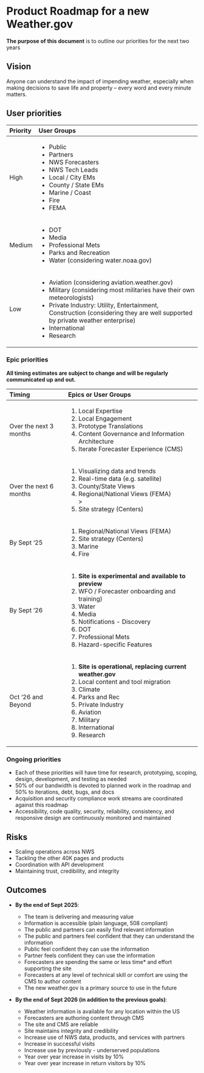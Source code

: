 # Product Roadmap for a new Weather.gov
**The purpose of this document** is to outline our priorities for the next two years

## Vision
Anyone can understand the impact of impending weather, especially when making decisions to save life and property – every word and every minute matters.

## User priorities
| Priority | User Groups |
| :----------- | :-------------|
| High | <ul><li>Public</li><li>Partners</li><li>NWS Forecasters</li><li>NWS Tech Leads</li><li>Local / City EMs</li><li>County / State EMs</li><li>Marine / Coast</li><li>Fire</li><li>FEMA</li></ul> |
| Medium | <ul><li>DOT</li><li>Media</li><li>Professional Mets</li><li>Parks and Recreation</li><li>Water (considering water.noaa.gov)</li></ul> |
| Low | <ul><li>Aviation (considering aviation.weather.gov)</li><li>Military (considering most militaries have their own meteorologists)</li><li>Private Industry: Utility, Entertainment, Construction (considering they are well supported by private weather enterprise)</li><li>International</li><li>Research</li></ul> |


### Epic priorities
**All timing estimates are subject to change and will be regularly communicated up and out.**

| Timing | Epics or User Groups|
| :----------- | :-------------|
| Over the next 3 months | <ol><li>Local Expertise</li><li>Local Engagement</li><li>Prototype Translations</li><li>Content Governance and Information Architecture</li><li>Iterate Forecaster Experience (CMS)</li></ol> |
| Over the next 6 months | <ol><li>Visualizing data and trends</li><li>Real-time data (e.g. satellite)</li><li>County/State Views</li><li>Regional/National Views (FEMA)</li>><li>Site strategy (Centers)</li></ol> |
| By Sept ‘25 | <ol><li>Regional/National Views (FEMA)</li><li>Site strategy (Centers)</li><li>Marine</li><li>Fire</li></ol> |
| By Sept ‘26 | <ol><li>**Site is experimental and available to preview**</li><li>WFO / Forecaster onboarding and training)</li><li>Water</li><li>Media</li><li>Notifications - Discovery</li><li>DOT</li><li>Professional Mets</li><li>Hazard-specific Features</li></ol> |
| Oct ‘26 and Beyond | <ol><li>**Site is operational, replacing current weather.gov**</li><li>Local content and tool migration</li><li>Climate</li><li>Parks and Rec</li><li>Private Industry</li><li>Aviation</li><li>Military</li><li>International</li><li>Research</li></ol> |

### Ongoing priorities

- Each of these priorities will have time for research, prototyping, scoping, design, development, and testing as needed
- 50% of our bandwidth is devoted to planned work in the roadmap and 50% to iterations, debt, bugs, and docs
- Acquisition and security compliance work streams are coordinated against this roadmap
- Accessibility, code quality, security, reliability, consistency, and responsive design are continuously monitored and maintained


## Risks

- Scaling operations across NWS
- Tackling the other 40K pages and products
- Coordination with API development
- Maintaining trust, credibility, and integrity

## Outcomes
- **By the end of Sept 2025**:
  - The team is delivering and measuring value
  - Information is accessible (plain language, 508 compliant)
  - The public and partners can easily find relevant information
  - The public and partners feel confident that they can understand the information
  - Public feel confident they can use the information
  - Partner feels confident they can use the information
  - Forecasters are spending the same or less time* and effort supporting the site
  - Forecasters at any level of technical skill or comfort are using the CMS to author content
  - The new weather.gov is a primary source to use in the future
 
- **By the end of Sept 2026 (in addition to the previous goals)**:
  - Weather information is available for any location within the US
  - Forecasters are authoring content through CMS
  - The site and CMS are reliable
  - Site maintains integrity and credibility
  - Increase use of NWS data, products, and services with partners
  - Increase in successful visits
  - Increase use by previously - underserved populations
  - Year over year increase in visits by 10% 
  - Year over year increase in return visitors by 10%
